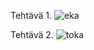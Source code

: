 Tehtävä 1. 
![eka](https://yuml.me/ab1a5eb1.png)




Tehtävä 2.
![toka](http://yuml.me/aa7446bc.png)
